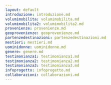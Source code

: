 ```yaml
---
layout: default
introduzione: introduzione.md
volumimobilita: volumimobilita.md
volumimobilita2: volumimobilita2.md
provenienze: provenienze.md
geoprovenienze: geoprovenienze.md
partenzedestinazioni: partenzedestinazioni.md
mestieri: mestieri.md
uominidonne: uominidonne.md
genere: genere.md
testimonianza1: testimonianza1.md
testimonianza2: testimonianza2.md
testimonianza3: testimonianza3.md
infoprogetto: infoprogetto.md
collaborazioni: collaborazioni.md
---
```


